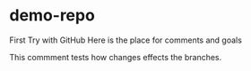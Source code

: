 # demo-repo
First Try with GitHub
Here is the place for comments and goals

This commment tests how changes effects the branches.
